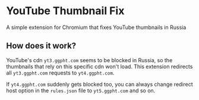 # YouTube Thumbnail Fix

A simple extension for Chromium that fixes YouTube thumbnails in Russia

## How does it work?

YouTube's cdn `yt3.ggpht.com` seems to be blocked in Russia, so the thumbnails that rely on this specific cdn won't load. This extension redirects all `yt3.ggpht.com` requests to `yt4.ggpht.com`.

If `yt4.ggpht.com` suddenly gets blocked too, you can always change redirect host option in the `rules.json` file to `yt5.ggpht.com` and so on.
